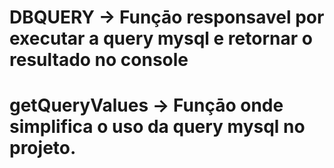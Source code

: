 # DBQUERY -> Funçāo responsavel por executar a query mysql e retornar o resultado no console
# getQueryValues -> Funçāo onde simplifica o uso da query mysql no projeto.
